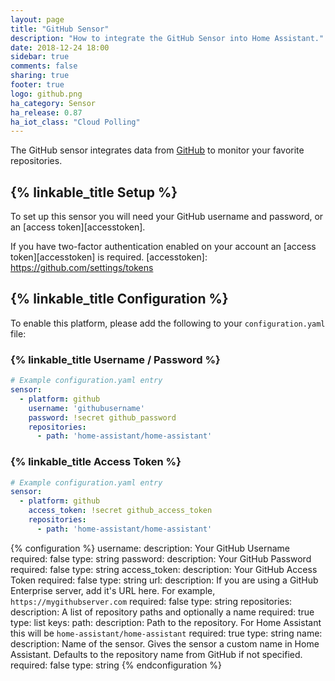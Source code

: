```yaml
---
layout: page
title: "GitHub Sensor"
description: "How to integrate the GitHub Sensor into Home Assistant."
date: 2018-12-24 18:00
sidebar: true
comments: false
sharing: true
footer: true
logo: github.png
ha_category: Sensor
ha_release: 0.87
ha_iot_class: "Cloud Polling"
---
```


The GitHub sensor integrates data from [GitHub](https://github.com/) to monitor your favorite repositories.

## {% linkable_title Setup %}

To set up this sensor you will need your GitHub username and password, or an [access token][accesstoken]. 

If you have two-factor authentication enabled on your account an [access token][accesstoken] is required.
[accesstoken]: https://github.com/settings/tokens

## {% linkable_title Configuration %}

To enable this platform, please add the following to your `configuration.yaml` file:

### {% linkable_title Username / Password %}

```yaml
# Example configuration.yaml entry
sensor:
  - platform: github
    username: 'githubusername'
    password: !secret github_password
    repositories:
      - path: 'home-assistant/home-assistant'
```

### {% linkable_title Access Token %}

```yaml
# Example configuration.yaml entry
sensor:
  - platform: github
    access_token: !secret github_access_token
    repositories:
      - path: 'home-assistant/home-assistant'
```

{% configuration %}
username:
  description: Your GitHub Username
  required: false
  type: string
password:
  description: Your GitHub Password
  required: false
  type: string
access_token:
  description: Your GitHub Access Token
  required: false
  type: string
url:
  description: If you are using a GitHub Enterprise server, add it's URL here. For example, `https://mygithubserver.com`
  required: false
  type: string
repositories:
  description: A list of repository paths and optionally a name
  required: true
  type: list
  keys:
    path:
      description: Path to the repository. For Home Assistant this will be `home-assistant/home-assistant`
      required: true
      type: string
    name:
      description: Name of the sensor. Gives the sensor a custom name in Home Assistant. Defaults to the repository name from GitHub if not specified.
      required: false
      type: string
{% endconfiguration %}
